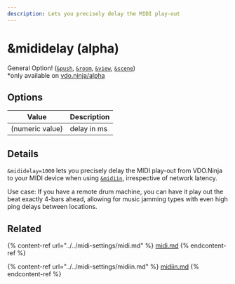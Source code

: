 ```yaml
---
description: Lets you precisely delay the MIDI play-out
---
```


# \&mididelay (alpha)

General Option! ([`&push`](../../source-settings/push.md), [`&room`](../../general-settings/room.md), [`&view`](../view-parameters/view.md), [`&scene`](../view-parameters/scene.md))\
\*only available on [vdo.ninja/alpha](https://vdo.ninja/alpha/)

## Options

| Value           | Description |
| --------------- | ----------- |
| (numeric value) | delay in ms |

## Details

`&mididelay=1000` lets you precisely delay the MIDI play-out from VDO.Ninja to your MIDI device when using [`&midiin`](../../midi-settings/midiin.md), irrespective of network latency.

Use case: If you have a remote drum machine, you can have it play out the beat exactly 4-bars ahead, allowing for music jamming types with even high ping delays between locations.

## Related

{% content-ref url="../../midi-settings/midi.md" %}
[midi.md](../../midi-settings/midi.md)
{% endcontent-ref %}

{% content-ref url="../../midi-settings/midiin.md" %}
[midiin.md](../../midi-settings/midiin.md)
{% endcontent-ref %}
